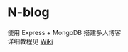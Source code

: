 N-blog
======

使用 Express + MongoDB 搭建多人博客  
详细教程见 [Wiki](https://github.com/nswbmw/N-blog/wiki/_pages "Wiki")